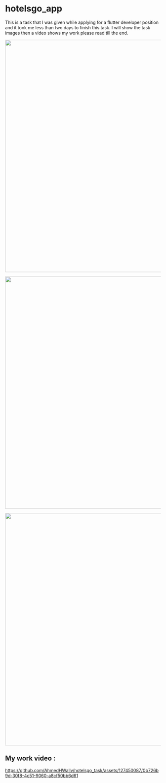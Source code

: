 # hotelsgo_app

This is a task that I was given while applying for a flutter developer position and it took me less than two days to finish this task.
I will show the task images then a video shows my work please read till the end.

<img src="https://github.com/AhmedHWally/hotelsgo_task/assets/127450087/2a906642-2637-446e-a40f-3a51e42ae595" width="600" height="750"> <br />

<img src="https://github.com/AhmedHWally/hotelsgo_task/assets/127450087/55653830-7f71-48ab-9912-945825be3187"  width="600" height="750"> <br />

<img src="https://github.com/AhmedHWally/hotelsgo_task/assets/127450087/f31b3b10-332f-4b84-afb6-c4e6344b4f70"  width="600" height="750"> <br />

## My work video :
https://github.com/AhmedHWally/hotelsgo_task/assets/127450087/0b726b9d-30f8-4c51-9060-a8cf50bb6d61


